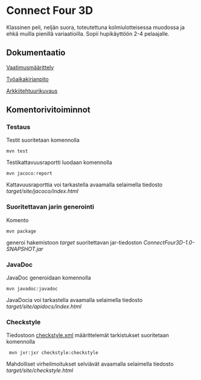 # Connect Four 3D

Klassinen peli, neljän suora, toteutettuna kolmiulotteisessa muodossa ja ehkä muilla pienillä variaatioilla. Sopii hupikäyttöön 2-4 pelaajalle.

## Dokumentaatio

[Vaatimusmäärittely](https://github.com/pyigyli/ot-harjoitustyo/blob/master/harjoitustyo/ConnectFour3D/dokumentaatio/vaatimusmaarittelu.md)

[Työaikakirjanpito](https://github.com/pyigyli/ot-harjoitustyo/blob/master/harjoitustyo/ConnectFour3D/dokumentaatio/tuntikirjanpito.md)

[Arkkiitehtuurikuvaus](https://github.com/pyigyli/ot-harjoitustyo/blob/master/harjoitustyo/ConnectFour3D/dokumentaatio/arkkitehtuuri.md)

## Komentorivitoiminnot

### Testaus

Testit suoritetaan komennolla

```
mvn test
```

Testikattavuusraportti luodaan komennolla

```
mvn jacoco:report
```

Kattavuusraporttia voi tarkastella avaamalla selaimella tiedosto _target/site/jacoco/index.html_

### Suoritettavan jarin generointi

Komento

```
mvn package
```

generoi hakemistoon _target_ suoritettavan jar-tiedoston _ConnectFour3D-1.0-SNAPSHOT.jar_

### JavaDoc

JavaDoc generoidaan komennolla

```
mvn javadoc:javadoc
```

JavaDocia voi tarkastella avaamalla selaimella tiedosto _target/site/apidocs/index.html_

### Checkstyle

Tiedostoon [checkstyle.xml](https://github.com/pyigyli/ot-harjoitustyo/blob/master/harjoitustyo/ConnectFour3D/checkstyle.xml) määrittelemät tarkistukset suoritetaan komennolla

```
 mvn jxr:jxr checkstyle:checkstyle
```

Mahdolliset virheilmoitukset selviävät avaamalla selaimella tiedosto _target/site/checkstyle.html_